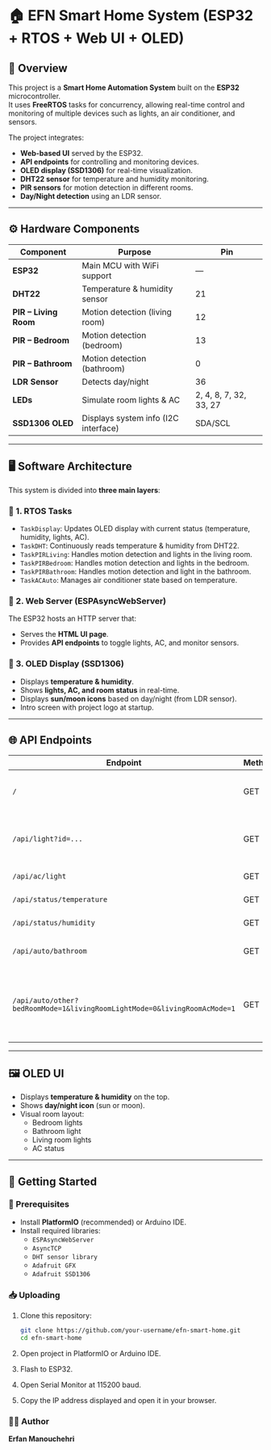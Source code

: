 # 🏠 EFN Smart Home System (ESP32 + RTOS + Web UI + OLED)

## 📖 Overview
This project is a **Smart Home Automation System** built on the **ESP32** microcontroller.  
It uses **FreeRTOS** tasks for concurrency, allowing real-time control and monitoring of multiple devices such as lights, an air conditioner, and sensors.  

The project integrates:
- **Web-based UI** served by the ESP32.
- **API endpoints** for controlling and monitoring devices.
- **OLED display (SSD1306)** for real-time visualization.
- **DHT22 sensor** for temperature and humidity monitoring.
- **PIR sensors** for motion detection in different rooms.
- **Day/Night detection** using an LDR sensor.

---

## ⚙️ Hardware Components
| Component             | Purpose                                   | Pin |
|-----------------------|-------------------------------------------|-----|
| **ESP32**            | Main MCU with WiFi support                 | —   |
| **DHT22**            | Temperature & humidity sensor              | 21  |
| **PIR – Living Room**| Motion detection (living room)             | 12  |
| **PIR – Bedroom**    | Motion detection (bedroom)                 | 13  |
| **PIR – Bathroom**   | Motion detection (bathroom)                | 0   |
| **LDR Sensor**       | Detects day/night                          | 36  |
| **LEDs**             | Simulate room lights & AC                  | 2, 4, 8, 7, 32, 33, 27 |
| **SSD1306 OLED**     | Displays system info (I2C interface)       | SDA/SCL |

---

## 🖥️ Software Architecture
This system is divided into **three main layers**:

### 🔹 1. RTOS Tasks
- `TaskDisplay`: Updates OLED display with current status (temperature, humidity, lights, AC).
- `TaskDHT`: Continuously reads temperature & humidity from DHT22.
- `TaskPIRLiving`: Handles motion detection and lights in the living room.
- `TaskPIRBedroom`: Handles motion detection and lights in the bedroom.
- `TaskPIRBathroom`: Handles motion detection and light in the bathroom.
- `TaskACAuto`: Manages air conditioner state based on temperature.

### 🔹 2. Web Server (ESPAsyncWebServer)
The ESP32 hosts an HTTP server that:
- Serves the **HTML UI page**.
- Provides **API endpoints** to toggle lights, AC, and monitor sensors.

### 🔹 3. OLED Display (SSD1306)
- Displays **temperature & humidity**.
- Shows **lights, AC, and room status** in real-time.
- Displays **sun/moon icons** based on day/night (from LDR sensor).
- Intro screen with project logo at startup.

---

## 🌐 API Endpoints

| Endpoint | Method | Description | Example Response |
|----------|--------|-------------|------------------|
| `/` | GET | Returns Smart Home HTML UI | HTML Page |
| `/api/light?id=...` | GET | Toggle light by ID (`bedroom-light-1-btn`, etc.) | `"light done"` |
| `/api/ac/light` | GET | Toggle AC manually | `"ac done"` |
| `/api/status/temperature` | GET | Get current temperature | `{"temperature": 24.5}` |
| `/api/status/humidity` | GET | Get current humidity | `{"humidity": 40.2}` |
| `/api/auto/bathroom` | GET | Get bathroom PIR status | `{"state": 1}` |
| `/api/auto/other?bedRoomMode=1&livingRoomLightMode=0&livingRoomAcMode=1` | GET | Set auto/manual modes for bedroom, living room lights, and AC | `{"livingRoom":1,"bedRoom":0,"ac":1}` |

---

## 🖼️ OLED UI
- Displays **temperature & humidity** on the top.
- Shows **day/night icon** (sun or moon).
- Visual room layout:
  - Bedroom lights
  - Bathroom light
  - Living room lights
  - AC status

---

## 🚀 Getting Started

### 🔧 Prerequisites
- Install **PlatformIO** (recommended) or Arduino IDE.
- Install required libraries:
  - `ESPAsyncWebServer`
  - `AsyncTCP`
  - `DHT sensor library`
  - `Adafruit GFX`
  - `Adafruit SSD1306`

### 📥 Uploading
1. Clone this repository:
   ```bash
   git clone https://github.com/your-username/efn-smart-home.git
   cd efn-smart-home

2. Open project in PlatformIO or Arduino IDE.

3. Flash to ESP32.

4. Open Serial Monitor at 115200 baud.

5. Copy the IP address displayed and open it in your browser.

### 👨‍💻 Author
**Erfan Manouchehri**